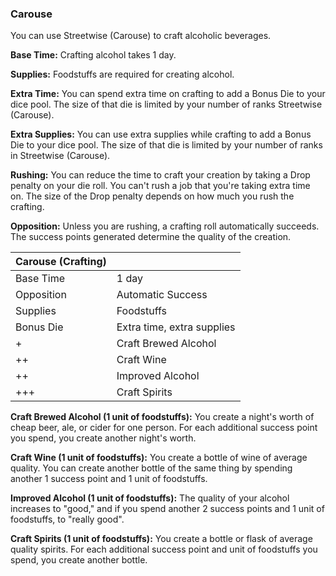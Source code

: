 ### Carouse

You can use Streetwise (Carouse) to craft alcoholic beverages.

**Base Time:** Crafting alcohol takes 1 day.

**Supplies:** Foodstuffs are required for creating alcohol.

**Extra Time:** You can spend extra time on crafting to add a Bonus Die
to your dice pool. The size of that die is limited by your number of
ranks Streetwise (Carouse).

**Extra Supplies:** You can use extra supplies while crafting to add a
Bonus Die to your dice pool. The size of that die is limited by your
number of ranks in Streetwise (Carouse).

**Rushing:** You can reduce the time to craft your creation by taking a
Drop penalty on your die roll. You can't rush a job that you're taking
extra time on. The size of the Drop penalty depends on how much you rush
the crafting.

**Opposition:** Unless you are rushing, a crafting roll automatically
succeeds. The success points generated determine the quality of the
creation.

| Carouse (Crafting) |                             |
| ------------------ | --------------------------- |
| Base Time          |  1 day                      |
| Opposition         |  Automatic Success          |
| Supplies           |  Foodstuffs                 |
| Bonus Die          |  Extra time, extra supplies |
| +                  |  Craft Brewed Alcohol       |
| ++                 |  Craft Wine                 |
| ++                 |  Improved Alcohol           |
| +++                |  Craft Spirits              |

**Craft Brewed Alcohol (1 unit of foodstuffs):** You create a night's
worth of cheap beer, ale, or cider for one person. For each additional
success point you spend, you create another night's worth.

**Craft Wine (1 unit of foodstuffs):** You create a bottle of wine of
average quality. You can create another bottle of the same thing by
spending another 1 success point and 1 unit of foodstuffs.

**Improved Alcohol (1 unit of foodstuffs):** The quality of your alcohol
increases to "good," and if you spend another 2 success points and 1
unit of foodstuffs, to "really good".

**Craft Spirits (1 unit of foodstuffs):** You create a bottle or flask
of average quality spirits. For each additional success point and unit
of foodstuffs you spend, you create another bottle.

